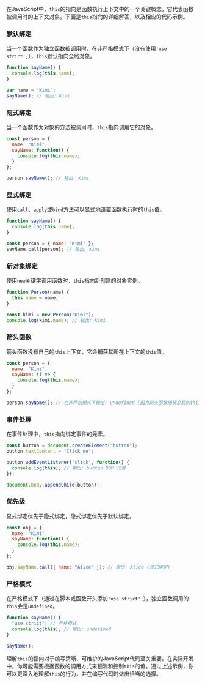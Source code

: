 在JavaScript中，`this`的指向是函数执行上下文中的一个关键概念，它代表函数被调用时的上下文对象。下面是`this`指向的详细解答，以及相应的代码示例。

### 默认绑定
当一个函数作为独立函数被调用时，在非严格模式下（没有使用`'use strict';`），`this`默认指向全局对象。

```javascript
function sayName() {
  console.log(this.name);
}

var name = "Kimi";
sayName(); // 输出: Kimi
```

### 隐式绑定
当一个函数作为对象的方法被调用时，`this`指向调用它的对象。

```javascript
const person = {
  name: "Kimi",
  sayName: function() {
    console.log(this.name);
  }
};

person.sayName(); // 输出: Kimi
```

### 显式绑定
使用`call`、`apply`或`bind`方法可以显式地设置函数执行时的`this`值。

```javascript
function sayName() {
  console.log(this.name);
}

const person = { name: "Kimi" };
sayName.call(person); // 输出: Kimi
```

### 新对象绑定
使用`new`关键字调用函数时，`this`指向新创建的对象实例。

```javascript
function Person(name) {
  this.name = name;
}

const kimi = new Person("Kimi");
console.log(kimi.name); // 输出: Kimi
```

### 箭头函数
箭头函数没有自己的`this`上下文，它会捕获其所在上下文的`this`值。

```javascript
const person = {
  name: "Kimi",
  sayName: () => {
    console.log(this.name);
  }
};

person.sayName(); // 在非严格模式下输出: undefined (因为箭头函数捕获全局的this)
```

### 事件处理
在事件处理中，`this`指向绑定事件的元素。

```javascript
const button = document.createElement("button");
button.textContent = "Click me";

button.addEventListener("click", function() {
  console.log(this); // 输出: button DOM 元素
});

document.body.appendChild(button);
```

### 优先级
显式绑定优先于隐式绑定，隐式绑定优先于默认绑定。

```javascript
const obj = {
  name: "Kimi",
  sayName: function() {
    console.log(this.name);
  }
};

obj.sayName.call({ name: "Alice" }); // 输出: Alice (显式绑定)
```

### 严格模式
在严格模式下（通过在脚本或函数开头添加`'use strict';`），独立函数调用的`this`会是`undefined`。

```javascript
function sayName() {
  "use strict"; // 严格模式
  console.log(this); // 输出: undefined
}

sayName();
```

理解`this`的指向对于编写清晰、可维护的JavaScript代码至关重要。在实际开发中，你可能需要根据函数的调用方式来预测和控制`this`的值。通过上述示例，你可以更深入地理解`this`的行为，并在编写代码时做出恰当的选择。